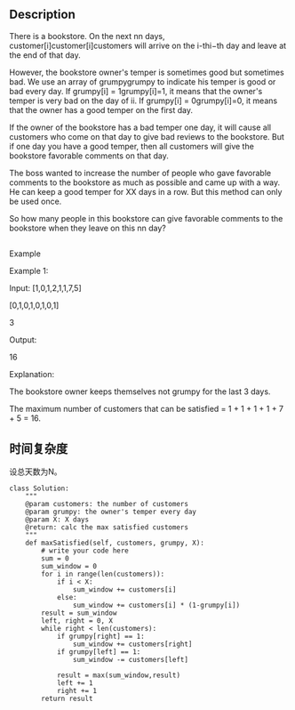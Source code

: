 ## Description
There is a bookstore. On the next nn days, customer[i]customer[i]customers will arrive on the i-thi−th day and leave at the end of that day.

However, the bookstore owner's temper is sometimes good but sometimes bad. We use an array of grumpygrumpy to indicate his temper is good or bad every day. If grumpy[i] = 1grumpy[i]=1, it means that the owner's temper is very bad on the day of ii. If grumpy[i] = 0grumpy[i]=0, it means that the owner has a good temper on the first day.

If the owner of the bookstore has a bad temper one day, it will cause all customers who come on that day to give bad reviews to the bookstore. But if one day you have a good temper, then all customers will give the bookstore favorable comments on that day.

The boss wanted to increase the number of people who gave favorable comments to the bookstore as much as possible and came up with a way. He can keep a good temper for XX days in a row. But this method can only be used once.

So how many people in this bookstore can give favorable comments to the bookstore when they leave on this nn day?

##
Example

Example 1:

Input:
[1,0,1,2,1,1,7,5]

[0,1,0,1,0,1,0,1]

3

Output: 

16

Explanation: 

The bookstore owner keeps themselves not grumpy for the last 3 days. 

The maximum number of customers that can be satisfied = 1 + 1 + 1 + 1 + 7 + 5 = 16.

## 时间复杂度

设总天数为N。
```
class Solution:
    """
    @param customers: the number of customers
    @param grumpy: the owner's temper every day
    @param X: X days
    @return: calc the max satisfied customers
    """
    def maxSatisfied(self, customers, grumpy, X):
        # write your code here
        sum = 0
        sum_window = 0
        for i in range(len(customers)):
            if i < X:
                sum_window += customers[i]
            else:
                sum_window += customers[i] * (1-grumpy[i])
        result = sum_window
        left, right = 0, X
        while right < len(customers):
            if grumpy[right] == 1:
                sum_window += customers[right]
            if grumpy[left] == 1:
                sum_window -= customers[left]

            result = max(sum_window,result)
            left += 1
            right += 1
        return result
```
